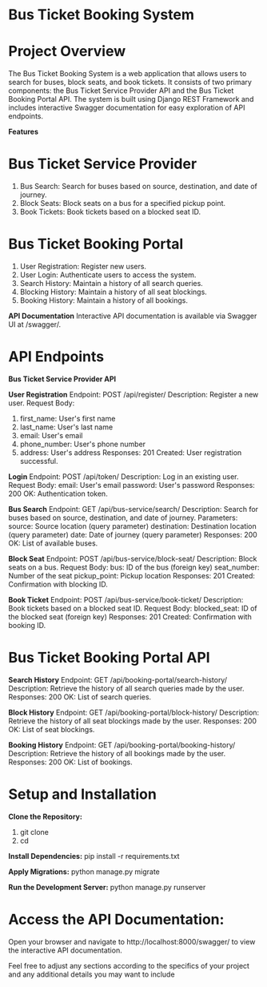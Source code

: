 # Bus Ticket Booking System
# Project Overview
The Bus Ticket Booking System is a web application that allows users to search for buses, block seats, and book tickets. It consists of two primary components: the Bus Ticket Service Provider API and the Bus Ticket Booking Portal API. The system is built using Django REST Framework and includes interactive Swagger documentation for easy exploration of API endpoints.

**Features**
# Bus Ticket Service Provider
1. Bus Search: Search for buses based on source, destination, and date of journey.
2. Block Seats: Block seats on a bus for a specified pickup point.
3. Book Tickets: Book tickets based on a blocked seat ID.
   
# Bus Ticket Booking Portal
1. User Registration: Register new users.
2. User Login: Authenticate users to access the system.
3. Search History: Maintain a history of all search queries.
4. Blocking History: Maintain a history of all seat blockings.
5. Booking History: Maintain a history of all bookings.
    
**API Documentation**
Interactive API documentation is available via Swagger UI at /swagger/.

# API Endpoints
**Bus Ticket Service Provider API**

**User Registration**
Endpoint: POST /api/register/
Description: Register a new user.
Request Body:
1. first_name: User's first name
2. last_name: User's last name
3. email: User's email
4. phone_number: User's phone number
5. address: User's address
Responses:
201 Created: User registration successful.
   
**Login**
Endpoint: POST /api/token/
Description: Log in an existing user.
Request Body:
email: User's email
password: User's password
Responses:
200 OK: Authentication token.

**Bus Search**
Endpoint: GET /api/bus-service/search/
Description: Search for buses based on source, destination, and date of journey.
Parameters:
source: Source location (query parameter)
destination: Destination location (query parameter)
date: Date of journey (query parameter)
Responses:
200 OK: List of available buses.

**Block Seat**
Endpoint: POST /api/bus-service/block-seat/
Description: Block seats on a bus.
Request Body:
bus: ID of the bus (foreign key)
seat_number: Number of the seat
pickup_point: Pickup location
Responses:
201 Created: Confirmation with blocking ID.

**Book Ticket**
Endpoint: POST /api/bus-service/book-ticket/
Description: Book tickets based on a blocked seat ID.
Request Body:
blocked_seat: ID of the blocked seat (foreign key)
Responses:
201 Created: Confirmation with booking ID.

# Bus Ticket Booking Portal API
**Search History**
Endpoint: GET /api/booking-portal/search-history/
Description: Retrieve the history of all search queries made by the user.
Responses:
200 OK: List of search queries.

**Block History**
Endpoint: GET /api/booking-portal/block-history/
Description: Retrieve the history of all seat blockings made by the user.
Responses:
200 OK: List of seat blockings.

**Booking History**
Endpoint: GET /api/booking-portal/booking-history/
Description: Retrieve the history of all bookings made by the user.
Responses:
200 OK: List of bookings.

# Setup and Installation
**Clone the Repository:**
1. git clone <repository-url>
2. cd <repository-directory>

**Install Dependencies:**
pip install -r requirements.txt

**Apply Migrations:**
python manage.py migrate

**Run the Development Server:**
python manage.py runserver

# Access the API Documentation:
Open your browser and navigate to http://localhost:8000/swagger/ to view the interactive API documentation.

Feel free to adjust any sections according to the specifics of your project and any additional details you may want to include
